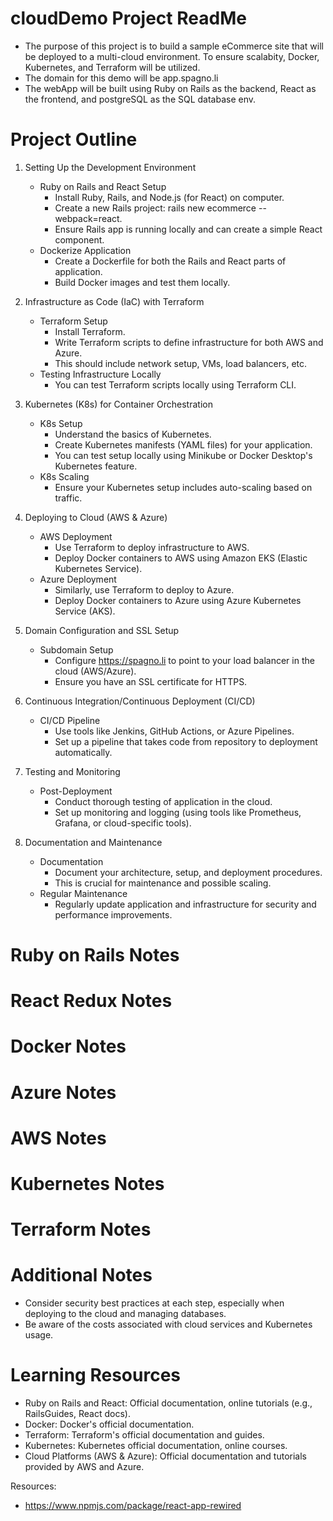 # cloudDemo Project ReadMe

* The purpose of this project is to build a sample eCommerce site that will be deployed to a multi-cloud environment. To ensure scalabity, Docker, Kubernetes, and Terraform will be utilized.
* The domain for this demo will be app.spagno.li
* The webApp will be built using Ruby on Rails as the backend, React as the frontend, and postgreSQL as the SQL database env.


# Project Outline
1. Setting Up the Development Environment
    * Ruby on Rails and React Setup
        - Install Ruby, Rails, and Node.js (for React) on computer.
        - Create a new Rails project: rails new ecommerce --webpack=react.
        - Ensure Rails app is running locally and can create a simple React component.
    * Dockerize Application
        - Create a Dockerfile for both the Rails and React parts of application.
        - Build Docker images and test them locally.

2. Infrastructure as Code (IaC) with Terraform
    * Terraform Setup
        - Install Terraform.
        - Write Terraform scripts to define infrastructure for both AWS and Azure.
        - This should include network setup, VMs, load balancers, etc.
    * Testing Infrastructure Locally
        - You can test Terraform scripts locally using Terraform CLI.

3. Kubernetes (K8s) for Container Orchestration
    * K8s Setup
        - Understand the basics of Kubernetes.
        - Create Kubernetes manifests (YAML files) for your application.
        - You can test setup locally using Minikube or Docker Desktop's Kubernetes feature.
    * K8s Scaling
        - Ensure your Kubernetes setup includes auto-scaling based on traffic.

4. Deploying to Cloud (AWS & Azure)
    * AWS Deployment
        - Use Terraform to deploy infrastructure to AWS.
        - Deploy Docker containers to AWS using Amazon EKS (Elastic Kubernetes Service).
    * Azure Deployment
        - Similarly, use Terraform to deploy to Azure.
        - Deploy Docker containers to Azure using Azure Kubernetes Service (AKS).

5. Domain Configuration and SSL Setup
    * Subdomain Setup
        - Configure https://spagno.li to point to your load balancer in the cloud (AWS/Azure).
        - Ensure you have an SSL certificate for HTTPS.

6. Continuous Integration/Continuous Deployment (CI/CD)
    * CI/CD Pipeline
        - Use tools like Jenkins, GitHub Actions, or Azure Pipelines.
        - Set up a pipeline that takes code from repository to deployment automatically.

7. Testing and Monitoring
    * Post-Deployment
        - Conduct thorough testing of application in the cloud.
        - Set up monitoring and logging (using tools like Prometheus, Grafana, or cloud-specific tools).

8. Documentation and Maintenance
    * Documentation
        - Document your architecture, setup, and deployment procedures.
        - This is crucial for maintenance and possible scaling.
    * Regular Maintenance
        - Regularly update application and infrastructure for security and performance improvements.

# Ruby on Rails Notes

# React Redux Notes

# Docker Notes

# Azure Notes

# AWS Notes

# Kubernetes Notes

# Terraform Notes

# Additional Notes
* Consider security best practices at each step, especially when deploying to the cloud and managing databases.
* Be aware of the costs associated with cloud services and Kubernetes usage.

# Learning Resources
* Ruby on Rails and React: Official documentation, online tutorials (e.g., RailsGuides, React docs).
* Docker: Docker's official documentation.
* Terraform: Terraform's official documentation and guides.
* Kubernetes: Kubernetes official documentation, online courses.
* Cloud Platforms (AWS & Azure): Official documentation and tutorials provided by AWS and Azure.


Resources:
* https://www.npmjs.com/package/react-app-rewired
